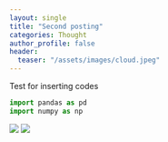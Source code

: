 ```yaml
---
layout: single
title: "Second posting"
categories: Thought
author_profile: false
header:
  teaser: "/assets/images/cloud.jpeg"
---
```


Test for inserting codes

```python
import pandas as pd
import numpy as np
```

![](../butterfly.jpg)
![](../waterdrop.jpg)